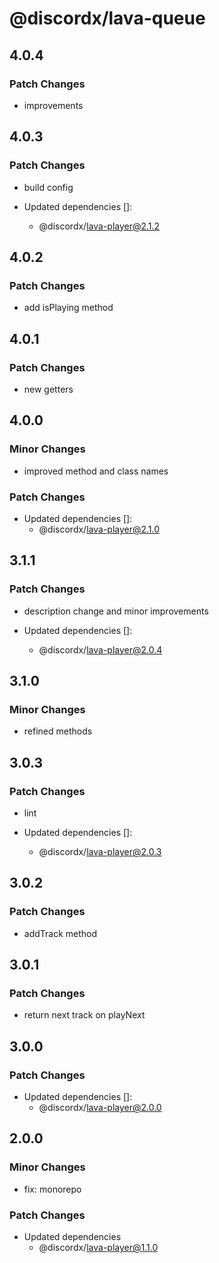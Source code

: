 # @discordx/lava-queue

## 4.0.4

### Patch Changes

- improvements

## 4.0.3

### Patch Changes

- build config

- Updated dependencies []:
  - @discordx/lava-player@2.1.2

## 4.0.2

### Patch Changes

- add isPlaying method

## 4.0.1

### Patch Changes

- new getters

## 4.0.0

### Minor Changes

- improved method and class names

### Patch Changes

- Updated dependencies []:
  - @discordx/lava-player@2.1.0

## 3.1.1

### Patch Changes

- description change and minor improvements

- Updated dependencies []:
  - @discordx/lava-player@2.0.4

## 3.1.0

### Minor Changes

- refined methods

## 3.0.3

### Patch Changes

- lint

- Updated dependencies []:
  - @discordx/lava-player@2.0.3

## 3.0.2

### Patch Changes

- addTrack method

## 3.0.1

### Patch Changes

- return next track on playNext

## 3.0.0

### Patch Changes

- Updated dependencies []:
  - @discordx/lava-player@2.0.0

## 2.0.0

### Minor Changes

- fix: monorepo

### Patch Changes

- Updated dependencies
  - @discordx/lava-player@1.1.0
